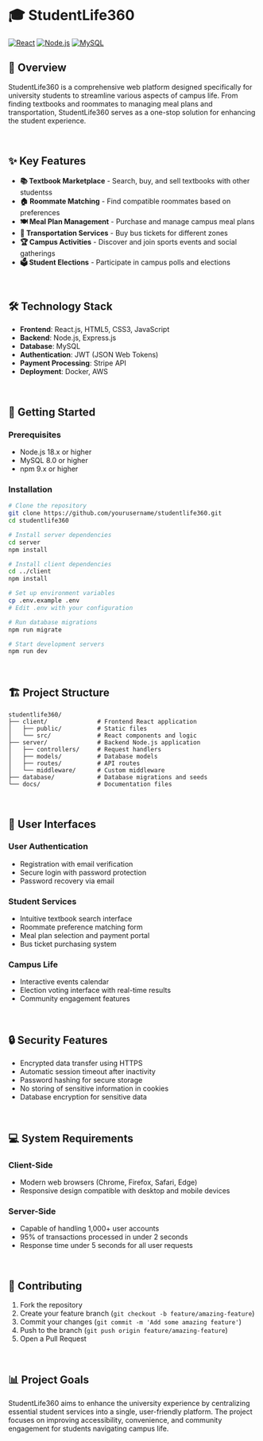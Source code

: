 # 🎓 StudentLife360

[![React](https://img.shields.io/badge/React-18.2.0-61DAFB?logo=react&logoColor=white)](https://reactjs.org/)
[![Node.js](https://img.shields.io/badge/Node.js-18.x-339933?logo=node.js&logoColor=white)](https://nodejs.org/)
[![MySQL](https://img.shields.io/badge/MySQL-8.0-4479A1?logo=mysql&logoColor=white)](https://www.mysql.com/)

## 🌟 Overview

StudentLife360 is a comprehensive web platform designed specifically for university students to streamline various aspects of campus life. From finding textbooks and roommates to managing meal plans and transportation, StudentLife360 serves as a one-stop solution for enhancing the student experience.

&nbsp;

## ✨ Key Features

- **📚 Textbook Marketplace** - Search, buy, and sell textbooks with other studentss
- **🏠 Roommate Matching** - Find compatible roommates based on preferences
- **🍽️ Meal Plan Management** - Purchase and manage campus meal plans
- **🚌 Transportation Services** - Buy bus tickets for different zones
- **🏆 Campus Activities** - Discover and join sports events and social gatherings
- **🗳️ Student Elections** - Participate in campus polls and elections

&nbsp;

## 🛠️ Technology Stack

- **Frontend**: React.js, HTML5, CSS3, JavaScript
- **Backend**: Node.js, Express.js
- **Database**: MySQL
- **Authentication**: JWT (JSON Web Tokens)
- **Payment Processing**: Stripe API
- **Deployment**: Docker, AWS

&nbsp;

## 🚀 Getting Started

### Prerequisites

- Node.js 18.x or higher
- MySQL 8.0 or higher
- npm 9.x or higher

### Installation

```bash
# Clone the repository
git clone https://github.com/yourusername/studentlife360.git
cd studentlife360

# Install server dependencies
cd server
npm install

# Install client dependencies
cd ../client
npm install

# Set up environment variables
cp .env.example .env
# Edit .env with your configuration

# Run database migrations
npm run migrate

# Start development servers
npm run dev
```

&nbsp;

## 🏗️ Project Structure

```
studentlife360/
├── client/              # Frontend React application
│   ├── public/          # Static files
│   └── src/             # React components and logic
├── server/              # Backend Node.js application
│   ├── controllers/     # Request handlers
│   ├── models/          # Database models
│   ├── routes/          # API routes
│   └── middleware/      # Custom middleware
├── database/            # Database migrations and seeds
└── docs/                # Documentation files
```

&nbsp;

## 📱 User Interfaces

### User Authentication
- Registration with email verification
- Secure login with password protection
- Password recovery via email

### Student Services
- Intuitive textbook search interface
- Roommate preference matching form
- Meal plan selection and payment portal
- Bus ticket purchasing system

### Campus Life
- Interactive events calendar
- Election voting interface with real-time results
- Community engagement features

&nbsp;

## 🔒 Security Features

- Encrypted data transfer using HTTPS
- Automatic session timeout after inactivity
- Password hashing for secure storage
- No storing of sensitive information in cookies
- Database encryption for sensitive data

&nbsp;

## 💻 System Requirements

### Client-Side
- Modern web browsers (Chrome, Firefox, Safari, Edge)
- Responsive design compatible with desktop and mobile devices

### Server-Side
- Capable of handling 1,000+ user accounts
- 95% of transactions processed in under 2 seconds
- Response time under 5 seconds for all user requests

&nbsp;

## 🤝 Contributing

1. Fork the repository
2. Create your feature branch (`git checkout -b feature/amazing-feature`)
3. Commit your changes (`git commit -m 'Add some amazing feature'`)
4. Push to the branch (`git push origin feature/amazing-feature`)
5. Open a Pull Request

&nbsp;


## 📊 Project Goals

StudentLife360 aims to enhance the university experience by centralizing essential student services into a single, user-friendly platform. The project focuses on improving accessibility, convenience, and community engagement for students navigating campus life.
